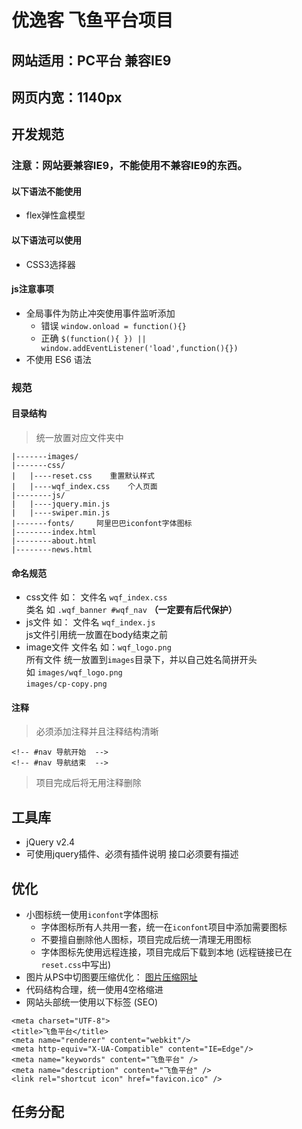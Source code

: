 # 优逸客 飞鱼平台项目

## 网站适用：PC平台 兼容IE9
## 网页内宽：1140px
## 开发规范
### 注意：网站要兼容IE9，不能使用不兼容IE9的东西。
#### 以下语法不能使用
* flex弹性盒模型

#### 以下语法可以使用
* CSS3选择器

#### js注意事项
* 全局事件为防止冲突使用事件监听添加
    - 错误 `window.onload = function(){}`  
    - 正确 `$(function(){ }) || window.addEventListener('load',function(){})` 
* 不使用 ES6 语法

### 规范
#### 目录结构
> 统一放置对应文件夹中

```
|-------images/
|-------css/
|   |----reset.css    重置默认样式
|   |----wqf_index.css    个人页面
|--------js/
|   |----jquery.min.js
|   |----swiper.min.js
|-------fonts/     阿里巴巴iconfont字体图标
|--------index.html
|--------about.html
|--------news.html
```

#### 命名规范
- css文件  如： 文件名  `wqf_index.css`  <br>
                类名 如 `.wqf_banner #wqf_nav`  **（一定要有后代保护）** <br>
- js文件   如： 文件名  `wqf_index.js`  <br>
  js文件引用统一放置在body结束之前
- image文件
  文件名 如：`wqf_logo.png`<br/>
  所有文件 统一放置到`images`目录下，并以自己姓名简拼开头<br/> 如   `images/wqf_logo.png`<br/> `images/cp-copy.png`

#### 注释
> 必须添加注释并且注释结构清晰

```
<!-- #nav 导航开始  -->
<!-- #nav 导航结束  -->
```

> 项目完成后将无用注释删除

## 工具库
- jQuery v2.4
- 可使用jquery插件、必须有插件说明 接口必须要有描述


## 优化
- 小图标统一使用`iconfont`字体图标
    + 字体图标所有人共用一套，统一在`iconfont`项目中添加需要图标
    + 不要擅自删除他人图标，项目完成后统一清理无用图标
    + 字体图标先使用远程连接，项目完成后下载到本地 (远程链接已在`reset.css`中写出)
- 图片从PS中切图要压缩优化： [图片压缩网址](http://zhitu.isux.us/)
- 代码结构合理，统一使用4空格缩进
- 网站头部统一使用以下标签 (SEO)

```
<meta charset="UTF-8">
<title>飞鱼平台</title>
<meta name="renderer" content="webkit"/>
<meta http-equiv="X-UA-Compatible" content="IE=Edge"/>
<meta name="keywords" content="飞鱼平台" />
<meta name="description" content="飞鱼平台" />
<link rel="shortcut icon" href="favicon.ico" />
```

## 任务分配




